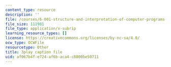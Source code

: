 ```yaml
---
content_type: resource
description: ''
file: /courses/6-001-structure-and-interpretation-of-computer-programs-spring-2005/af067b4fe724af6baca4c8800be50711_OscT4N2qq7o.srt
file_size: 111981
file_type: application/x-subrip
learning_resource_types: []
license: https://creativecommons.org/licenses/by-nc-sa/4.0/
ocw_type: OCWFile
resourcetype: Other
title: 3play caption file
uid: af067b4f-e724-af6b-aca4-c8800be50711
---
```

